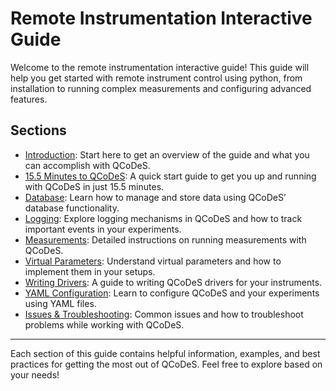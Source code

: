 # Remote Instrumentation Interactive Guide

Welcome to the remote instrumentation interactive guide! This guide will help you get started with remote instrument control using python, from installation to running complex measurements and configuring advanced features.

## Sections

- [Introduction](intro.md): Start here to get an overview of the guide and what you can accomplish with QCoDeS.
- [15.5 Minutes to QCoDeS](15.5_mins_to_qcodes.md): A quick start guide to get you up and running with QCoDeS in just 15.5 minutes.
- [Database](database.md): Learn how to manage and store data using QCoDeS’ database functionality.
- [Logging](logging.md): Explore logging mechanisms in QCoDeS and how to track important events in your experiments.
- [Measurements](measurements.md): Detailed instructions on running measurements with QCoDeS.
- [Virtual Parameters](virtual_parameters.md): Understand virtual parameters and how to implement them in your setups.
- [Writing Drivers](writing_drivers.md): A guide to writing QCoDeS drivers for your instruments.
- [YAML Configuration](yaml_config.md): Learn to configure QCoDeS and your experiments using YAML files.
- [Issues & Troubleshooting](issues.md): Common issues and how to troubleshoot problems while working with QCoDeS.

---

Each section of this guide contains helpful information, examples, and best practices for getting the most out of QCoDeS. Feel free to explore based on your needs!
